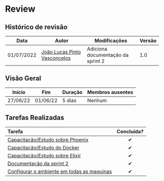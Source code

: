 # Review

## Histórico de revisão

| Data       | Autor                                        | Modificações                      | Versão |
| ---------- | -------------------------------------------- | --------------------------------- | ------ |
| 01/07/2022 | [João Lucas Pinto Vasconcelos](https://github.com/HacKairos) | Adiciona documentação da sprint 2 | 1.0    |

## Visão Geral

Início | Fim | Duração | Membros ausentes
 ------ | --- | ------- | --------
 27/06/22 | 01/06/22 | 5 dias | Nenhum

## Tarefas Realizadas

| Tarefa | Concluída? |
| :------ | :--------: |
| [Capacitação/Estudo sobre Phoenix](https://github.com/fga-eps-mds/Cebraspe-Tracker/issues/7) | ✔ |
| [Capacitação/Estudo do Docker](https://github.com/fga-eps-mds/Cebraspe-Tracker/issues/8) | ✔ |
| [Capacitação/Estudo sobre Elixir](https://github.com/fga-eps-mds/Cebraspe-Tracker/issues/9) | ✔ |
| [Documentação da sprint 2](https://github.com/fga-eps-mds/Cebraspe-Tracker/issues/10) | ✔ |
| [Configurar o ambiente em todas as maquinas](https://github.com/fga-eps-mds/Cebraspe-Tracker/issues/11) | ✔ |